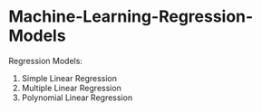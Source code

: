 # Machine-Learning-Regression-Models
Regression Models:
1. Simple Linear Regression
2. Multiple Linear Regression
3. Polynomial Linear Regression
